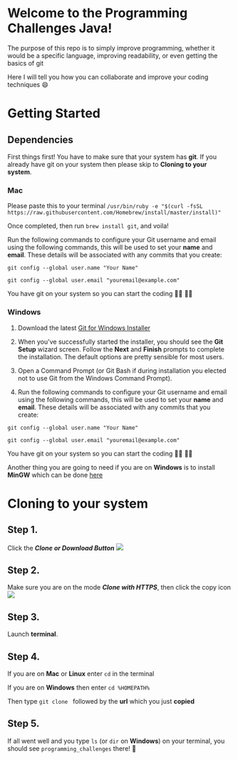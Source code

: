 # Welcome to the Programming Challenges Java!

The purpose of this repo is to simply improve programming, whether it would be a specific language, 
improving readability, or even getting the basics of git

Here I will tell you how you can collaborate and improve your coding techniques 😄 

# Getting Started

## Dependencies
First things first! You have to make sure that your system has **git**. If you already have git on your system
then please skip to **Cloning to your system**.

### Mac
Please paste this to your terminal `/usr/bin/ruby -e "$(curl -fsSL https://raw.githubusercontent.com/Homebrew/install/master/install)"`

Once completed, then run `brew install git`, and voila!

Run the following commands to configure your Git username and email using the following commands, this will be used to set your **name** and **email**. These details will be associated with any commits that you create:

`git config --global user.name "Your Name"`

`git config --global user.email "youremail@example.com"`

You have git on your system so you can start the coding 👩‍💻 👨‍💻

### Windows
1. Download the latest [Git for Windows Installer](https://www.atlassian.com/git/tutorials/install-git)

2. When you've successfully started the installer, you should see the **Git Setup** wizard screen. Follow the **Next** and **Finish** prompts to complete the installation. The default options are pretty sensible for most users.

3. Open a Command Prompt (or Git Bash if during installation you elected not to use Git from the Windows Command Prompt).

4. Run the following commands to configure your Git username and email using the following commands, this will be used to set your **name** and **email**. These details will be associated with any commits that you create:

`git config --global user.name "Your Name"`

`git config --global user.email "youremail@example.com"`

You have git on your system so you can start the coding 👩‍💻 👨‍💻

Another thing you are going to need if you are on **Windows** is to install **MinGW** which can be done [here](http://www.mingw.org/)

# Cloning to your system

## Step 1. 
Click the ***Clone or Download Button***
![](https://github.com/niroigen/programming_challenges/blob/master/images/Step_1.png)

## Step 2. 
Make sure you are on the mode ***Clone with HTTPS***, then click the copy icon
![](https://github.com/niroigen/programming_challenges/blob/master/images/Step_2.png)

## Step 3.
Launch **terminal**.

## Step 4.
If you are on **Mac** or **Linux** enter `cd` in the terminal


If you are on **Windows** then enter `cd %HOMEPATH%`


Then type `git clone ` followed by the **url** which you just **copied**

## Step 5.
If all went well and you type `ls` (or `dir` on **Windows**) on your terminal, you should see `programming_challenges` there! 🎊 

